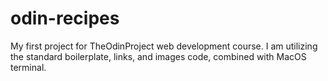 # odin-recipes
My first project for TheOdinProject web development course. I am utilizing the standard boilerplate, links, and images code, combined with MacOS terminal.
